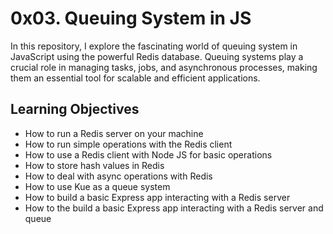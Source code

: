 # 0x03. Queuing System in JS

In this repository, I explore the fascinating world of queuing system in JavaScript using the powerful Redis database. Queuing systems play a crucial role in managing tasks, jobs, and asynchronous processes, making them an essential tool for scalable and efficient applications.

## Learning Objectives

* How to run a Redis server on your machine
* How to run simple operations with the Redis client
* How to use a Redis client with Node JS for basic operations
* How to store hash values in Redis
* How to deal with async operations with Redis
* How to use Kue as a queue system
* How to build a basic Express app interacting with a Redis server
* How to the build a basic Express app interacting with a Redis server and queue

